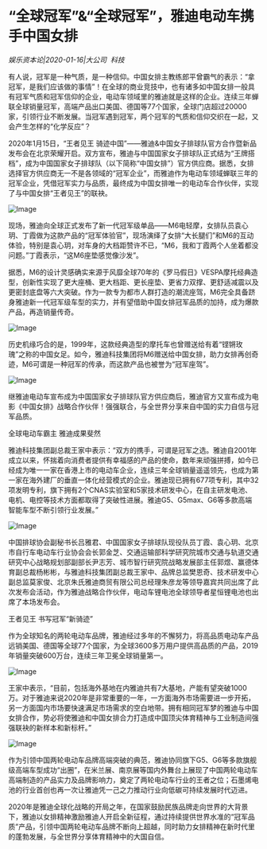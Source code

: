 # “全球冠军”&“全球冠军”，雅迪电动车携手中国女排

*娱乐资本论|2020-01-16|大公司 
                                                科技*

有人说，冠军是一种气质，是一种信仰。中国女排主教练郎平曾霸气的表示：“拿冠军，是我们应该做的事情”！在全球的商业竞技中，也有诸多如中国女排一般具有冠军气质和冠军信仰的企业，电动车领域里的雅迪就是这样的企业。连续三年蝉联全球销量冠军，高端产品出口美国、德国等77个国家，全球门店超过20000家，引领行业不断发展。当冠军遇到冠军，两个冠军的气质和信仰交织在一起，又会产生怎样的“化学反应”？

2020年1月15日，“王者见王 骑迹中国”——雅迪&中国女子排球队官方合作暨新品发布会在北京荣耀开启。双方宣布，雅迪与中国国家女子排球队正式结为“王牌搭档”，成为中国国家女子排球队（以下简称“中国女排”）官方供应商。据悉，女排选择官方供应商无一不是各领域的“冠军企业”，而雅迪作为电动车领域蝉联三年的冠军企业，凭借冠军实力与品质，最终成为中国女排唯一的电动车合作伙伴，实现了与中国女排“王者见王”的联袂。

![Image](http://static.ylzbl.com/uploads/ueditor/php/upload/image/20200116/1579177324802993.png)

现场，雅迪向全球正式发布了新一代冠军级单品——M6电轻摩，女排队员袁心玥、丁霞做为这款产品的“冠军体验官”，现场演绎了女排“大长腿们”和M6的互动体验，特别是袁心玥，对车身的大档距赞许不已，“M6，我和丁霞两个人坐着都没问题。”丁霞表示，“这M6座垫感觉像沙发”。

据悉，M6的设计灵感确实来源于风靡全球70年的《罗马假日》VESPA摩托经典造型，创新性实现了更大座桶、更大档距、更长座垫、更省力双撑、更舒适减震以及更密封底盘等六大突破。作为一款专为都市人群打造的潮流座驾，M6完全具备跻身雅迪新一代冠军级车型的实力，并有望借助中国女排冠军品质的加持，成为爆款产品，再造销量传奇。

![Image](http://static.ylzbl.com/uploads/ueditor/php/upload/image/20200116/1579177339924393.png)

历史机缘巧合的是，1999年，这款经典造型的摩托车也曾赠送给有着“铿锵玫瑰”之称的中国女足。如今，雅迪科技集团将M6赠送给中国女排，助力女排再创奇迹，M6可谓是一种冠军的传承，而这款产品也被誉为“冠军座驾”。

![Image](http://static.ylzbl.com/uploads/ueditor/php/upload/image/20200116/1579177350458599.png)

继雅迪电动车宣布成为中国国家女子排球队官方供应商后，雅迪官方又宣布成为电影《中国女排》战略合作伙伴！强强联合，与全世界分享来自中国的实力自信与冠军品质。

全球电动车霸主 雅迪成果斐然

雅迪科技集团副总裁王家中表示：“双方的携手，可谓是冠军之选。雅迪自2001年成立以来，怀揣着向消费者提供有幸福感的产品的使命，数年来顽强拼搏，如今已经成为唯一一家在香港上市的电动车企业，连续三年全球销量遥遥领先，也成为第一家在海外建厂的垂直一体化经营模式的企业。雅迪现已拥有677项专利，其中32项发明专利，旗下拥有2个CNAS实验室和5家技术研发中心，在自主研发电池、电机、电控等技术方面都取得了突破性进展。雅迪G5、G5max、G6等多款高端智能车型不断引领行业发展。”

![Image](http://static.ylzbl.com/uploads/ueditor/php/upload/image/20200116/1579177396573004.png)

中国排球协会副秘书长吕雅君、中国国家女子排球队现役队员丁霞、袁心玥、北京市自行车电动车行业协会会长郭金芝、交通运输部科学研究院城市交通与轨道交通研究中心战略规划部副部长尹志芳、城市智行研究院战略发展部主任郭煜、赢德体育副总裁杨彬彬，与雅迪科技集团副总裁王家中、品牌总监樊恩奇、技术研发中心副总监莫家俊、北京朱氏雅迪商贸有限公司总经理朱彦龙等领导嘉宾共同出席了此次发布会活动，作为雅迪战略合作伙伴，电动车锂电池全球领导者星恒锂电池也出席了本场发布会。

王者见王 书写冠军“新骑迹”

作为全球知名的两轮电动车品牌，雅迪经过多年的不懈努力，将高品质电动车产品远销美国、德国等全球77个国家，为全球3600多万用户提供高品质的产品，2019年销量突破600万台，连续三年卫冕全球销量第一。

![Image](http://static.ylzbl.com/uploads/ueditor/php/upload/image/20200116/1579177413283126.png)

王家中表示，“目前，包括海外基地在内雅迪共有7大基地，产能有望突破1000万。对于雅迪来说2020年是非常重要的一年，一方面海外市场需要进一步开拓，另一方面国内市场要快速满足市场需求的空白地带。拥有相同冠军梦的雅迪与中国女排合作，势必将使雅迪和中国女排合力打造成中国顶尖体育精神与工业制造间强强联袂的新样本和新标杆。”

![Image](http://static.ylzbl.com/uploads/ueditor/php/upload/image/20200116/1579177430333435.png)

作为引领中国两轮电动车品牌高端突破的典范，雅迪协同旗下G5、G6等多款旗舰级高端车型成功“出圈”，在米兰展、南京展等国内外舞台上展现了中国两轮电动车高端制造的产品实力及品牌影响力，奠定了两轮电动车行业的王者之位；石墨烯电池的行业首创也再一次让雅迪凭一己之力推动行业向低碳可持续发展时代迈进。

2020年是雅迪全球化战略的开局之年，在国家鼓励民族品牌走向世界的大背景下，雅迪以女排精神激励雅迪人开启全新征程，通过持续提供世界水准的“冠军品质”产品，引领中国两轮电动车品牌不断向上超越，同时助力女排精神在新时代里的蓬勃发展，与全世界分享体育精神中的大国自信。

